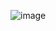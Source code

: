 ![image](https://user-images.githubusercontent.com/59483265/89743719-7d535780-daae-11ea-96af-25be7b98744a.png)

